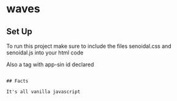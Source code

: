 # waves
## Set Up
To run this project make sure to include the files
senoidal.css and senoidal.js
into your html code

Also a tag with app-sin id declared
```<div id="app-sin"></div>

## Facts

It's all vanilla javascript

